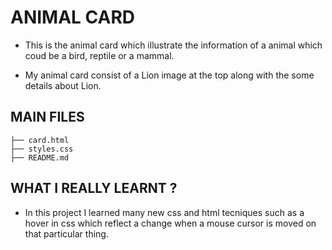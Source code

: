 # ANIMAL CARD

* This is the animal card which illustrate the information  of a animal which coud be a bird, reptile or a mammal.

* My animal card consist of a Lion image at the top along with the some details about Lion.

## MAIN FILES
```
├── card.html 
├── styles.css
├── README.md 

```
## WHAT I REALLY LEARNT ?

* In this project I learned many new css and html tecniques such as a hover in css which reflect a change when a mouse cursor is moved on that particular thing. 






